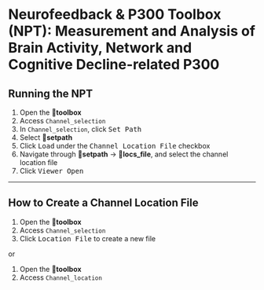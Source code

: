 # Neurofeedback & P300 Toolbox (NPT): Measurement and Analysis of Brain Activity, Network and Cognitive Decline-related P300

## Running the NPT
1. Open the **📁toolbox**  
2. Access `Channel_selection`  
3. In `Channel_selection`, click <kbd>Set Path</kbd>  
4. Select **📁setpath**  
5. Click <kbd>Load</kbd> under the <kbd>Channel Location File</kbd> checkbox  
6. Navigate through **📁setpath** → **📁locs_file**, and select the channel location file  
7. Click <kbd>Viewer Open</kbd>  

---

## How to Create a Channel Location File
1. Open the **📁toolbox**  
2. Access `Channel_selection`  
3. Click <kbd>Location File</kbd> to create a new file  

or  

1. Open the **📁toolbox**  
2. Access `Channel_location`
